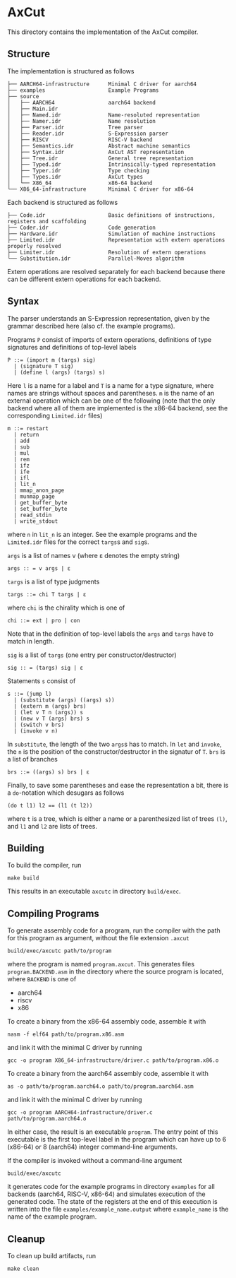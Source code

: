 # AxCut

This directory contains the implementation of the AxCut compiler.

## Structure

The implementation is structured as follows

``` console
├── AARCH64-infrastructure      Minimal C driver for aarch64
├── examples                    Example Programs
├── source
│   ├── AARCH64                 aarch64 backend
│   ├── Main.idr
│   ├── Named.idr               Name-resoluted representation
│   ├── Namer.idr               Name resolution
│   ├── Parser.idr              Tree parser
│   ├── Reader.idr              S-Expression parser
│   ├── RISCV                   RISC-V backend
│   ├── Semantics.idr           Abstract machine semantics
│   ├── Syntax.idr              AxCut AST representation
│   ├── Tree.idr                General tree representation
│   ├── Typed.idr               Intrinsically-typed representation
│   ├── Typer.idr               Type checking
│   ├── Types.idr               AxCut types
│   └── X86_64                  x86-64 backend
└── X86_64-infrastructure       Minimal C driver for x86-64
```

Each backend is structured as follows

```console
├── Code.idr                    Basic definitions of instructions, registers and scaffolding
├── Coder.idr                   Code generation
├── Hardware.idr                Simulation of machine instructions
├── Limited.idr                 Representation with extern operations properly resolved
├── Limiter.idr                 Resolution of extern operations
└── Substitution.idr            Parallel-Moves algorithm
```

Extern operations are resolved separately for each backend because there can be different extern operations for each backend.

## Syntax

The parser understands an S-Expression representation, given by the grammar described here (also cf. the example programs).

Programs `P` consist of imports of extern operations, definitions of type signatures and definitions of top-level labels

```
P ::= (import m (targs) sig)
  | (signature T sig)
  | (define l (args) (targs) s)
```

Here `l` is a name for a label and `T` is a name for a type signature, where names are strings without spaces and parentheses.
`m` is the name of an external operation which can be one of the following (note that the only backend where all of them are implemented is the x86-64 backend, see the corresponding `Limited.idr` files)

```
m ::= restart
  | return
  | add
  | sub
  | mul
  | rem
  | ifz
  | ife
  | ifl
  | lit_n
  | mmap_anon_page
  | munmap_page
  | get_buffer_byte
  | set_buffer_byte
  | read_stdin
  | write_stdout
```

where `n` in `lit_n` is an integer.
See the example programs and the `Limited.idr` files for the correct `targs`s and `sig`s.

`args` is a list of names v (where ε denotes the empty string)

```
args :: = v args | ε
```

`targs` is a list of type judgments

```
targs ::= chi T targs | ε
```

where `chi` is the chirality which is one of

```
chi ::= ext | pro | con
```

Note that in the definition of top-level labels the `args` and `targs` have to match in length.

`sig` is a list of `targs` (one entry per constructor/destructor)

```
sig :: = (targs) sig | ε
```

Statements `s` consist of

```
s ::= (jump l)
  | (substitute (args) ((args) s))
  | (extern m (args) brs)
  | (let v T n (args)) s
  | (new v T (args) brs) s
  | (switch v brs)
  | (invoke v n)
```

In `substitute`, the length of the two `args`s has to match.
In `let` and `invoke`, the `n` is the position of the constructor/destructor in the signatur of `T`.
`brs` is a list of branches

```
brs ::= ((args) s) brs | ε
```

Finally, to save some parentheses and ease the representation a bit, there is a `do`-notation which desugars as follows

```
(do t l1) l2 == (l1 (t l2))
```

where `t` is a tree, which is either a name or a parenthesized list of trees `(l)`, and `l1` and `l2` are lists of trees.

## Building

To build the compiler, run

```
make build
```

This results in an executable `axcutc` in directory `build/exec`.

## Compiling Programs

To generate assembly code for a program, run the compiler with the path for this program as argument, without the file extension `.axcut`

```
build/exec/axcutc path/to/program
```

where the program is named `program.axcut`.
This generates files `program.BACKEND.asm` in the directory where the source program is located, where `BACKEND` is one of
- aarch64
- riscv
- x86

To create a binary from the x86-64 assembly code, assemble it with

```
nasm -f elf64 path/to/program.x86.asm
```

and link it with the minimal C driver by running

```
gcc -o program X86_64-infrastructure/driver.c path/to/program.x86.o
```

To create a binary from the aarch64 assembly code, assemble it with

```
as -o path/to/program.aarch64.o path/to/program.aarch64.asm
```

and link it with the minimal C driver by running

```
gcc -o program AARCH64-infrastructure/driver.c path/to/program.aarch64.o
```

In either case, the result is an executable `program`.
The entry point of this executable is the first top-level label in the program which can have up to 6 (x86-64) or 8 (aarch64) integer command-line arguments.

If the compiler is invoked without a command-line argument

```
build/exec/axcutc
```

it generates code for the example programs in directory `examples` for all backends (aarch64, RISC-V, x86-64) and simulates execution of the generated code.
The state of the registers at the end of this execution is written into the file `examples/example_name.output` where `example_name` is the name of the example program.

## Cleanup

To clean up build artifacts, run

```
make clean
```
